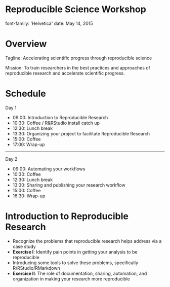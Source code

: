 Reproducible Science Workshop
========================================================
font-family: 'Helvetica'
date: May 14, 2015

Overview
========================================================

Tagline: Accelerating scientific progress through reproducible science

Mission: To train researchers in the best practices and approaches of reproducible research and accelerate scientific progress.

Schedule
========================================================

Day 1

- 09:00: Introduction to Reproducible Research
- 10:30: Coffee / R&RStudio install catch up
- 12:30: Lunch break
- 13:30: Organizing your project to facilitate Reproducible Research
- 15:00: Coffee
- 17:00: Wrap-up

* * *

Day 2

- 09:00: Automating your workflows
- 10:30: Coffee
- 12:30: Lunch break
- 13:30: Sharing and publishing your research workflow
- 15:00: Coffee
- 16:30: Wrap-up

Introduction to Reproducible Research
========================================================

- Recognize the problems that reproducible research helps address via a case study
- **Exercise I**: Identify pain points in getting your analysis to be reproducible
- Introducing some tools to solve these problems, specifically R/RStudio/RMarkdown
- **Exercise II**: The role of documentation, sharing, automation, and organization in making your research more reproducible
